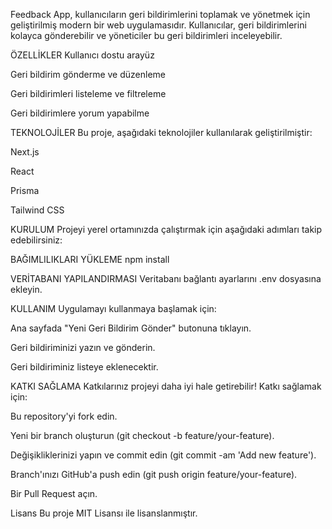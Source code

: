 Feedback App, kullanıcıların geri bildirimlerini toplamak ve yönetmek için geliştirilmiş modern bir web uygulamasıdır. Kullanıcılar, geri bildirimlerini kolayca gönderebilir ve yöneticiler bu geri bildirimleri inceleyebilir.


ÖZELLİKLER
Kullanıcı dostu arayüz

Geri bildirim gönderme ve düzenleme

Geri bildirimleri listeleme ve filtreleme

Geri bildirimlere yorum yapabilme

TEKNOLOJİLER
Bu proje, aşağıdaki teknolojiler kullanılarak geliştirilmiştir:

Next.js

React

Prisma

Tailwind CSS

KURULUM
Projeyi yerel ortamınızda çalıştırmak için aşağıdaki adımları takip edebilirsiniz:

BAĞIMLILIKLARI YÜKLEME
npm install

VERİTABANI YAPILANDIRMASI
Veritabanı bağlantı ayarlarını .env dosyasına ekleyin.

KULLANIM
Uygulamayı kullanmaya başlamak için:

Ana sayfada "Yeni Geri Bildirim Gönder" butonuna tıklayın.

Geri bildiriminizi yazın ve gönderin.

Geri bildiriminiz listeye eklenecektir.

KATKI SAĞLAMA
Katkılarınız projeyi daha iyi hale getirebilir! Katkı sağlamak için:

Bu repository'yi fork edin.

Yeni bir branch oluşturun (git checkout -b feature/your-feature).

Değişikliklerinizi yapın ve commit edin (git commit -am 'Add new feature').

Branch'ınızı GitHub'a push edin (git push origin feature/your-feature).

Bir Pull Request açın.

Lisans
Bu proje MIT Lisansı ile lisanslanmıştır.
